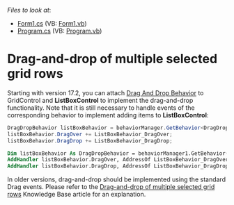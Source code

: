 <!-- default file list -->
*Files to look at*:

* [Form1.cs](./CS/Form1.cs) (VB: [Form1.vb](./VB/Form1.vb))
* [Program.cs](./CS/Program.cs) (VB: [Program.vb](./VB/Program.vb))
<!-- default file list end -->
# Drag-and-drop of multiple selected grid rows


<p>Starting with version 17.2, you can attach <a href="https://documentation.devexpress.com/WindowsForms/118656/Common-Features/Behaviors/Drag-And-Drop-Behavior">Drag And Drop Behavior</a> to GridControl and <strong>ListBoxControl</strong> to implement the drag-and-drop functionality. Note that it is still necessary to handle events of the corresponding behavior to implement adding items to <strong>ListBoxControl</strong>:</p>


```cs
DragDropBehavior listBoxBehavior = behaviorManager.GetBehavior<DragDropBehavior>(this.listBoxControl);
listBoxBehavior.DragOver += ListBoxBehavior_DragOver;
listBoxBehavior.DragDrop += ListBoxBehavior_DragDrop; 
```




```vb
Dim listBoxBehavior As DragDropBehavior = behaviorManager1.GetBehavior(Of DragDropBehavior)(Me.listBoxControl1)
AddHandler listBoxBehavior.DragOver, AddressOf ListBoxBehavior_DragOver
AddHandler listBoxBehavior.DragDrop, AddressOf ListBoxBehavior_DragDrop
```


<p>In older versions, drag-and-drop should be implemented using the standard Drag events. Please refer to the <a href="https://www.devexpress.com/Support/Center/p/A1445">Drag-and-drop of multiple selected grid rows</a> Knowledge Base article for an explanation.<strong> </strong></p>

<br/>



